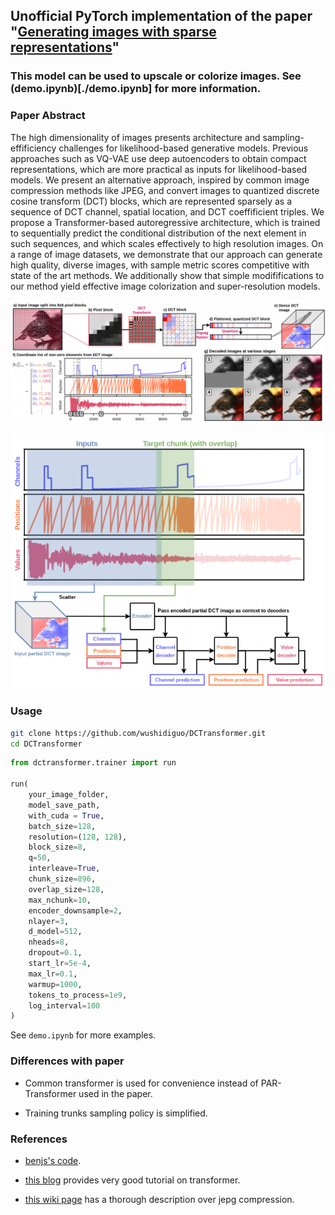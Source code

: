 ## Unofficial PyTorch implementation of the paper "[Generating images with sparse representations](https://arxiv.org/abs/2103.03841)"

### This model can be used to upscale or colorize images. See (demo.ipynb)[./demo.ipynb] for more information.

### Paper Abstract

The high dimensionality of images presents architecture and sampling-effificiency challenges for likelihood-based generative models. Previous approaches such as VQ-VAE use deep autoencoders to obtain compact representations, which are more practical as inputs for likelihood-based models. We present an alternative approach, inspired by common image compression methods like JPEG, and convert images to quantized discrete cosine transform (DCT) blocks, which are represented sparsely as a sequence of DCT channel, spatial location, and DCT coeffificient triples. We propose a Transformer-based autoregressive architecture, which is trained to sequentially predict the conditional distribution of the next element in such sequences, and which scales effectively to high resolution images. On a range of image datasets, we demonstrate that our approach can generate high quality, diverse images, with sample metric scores competitive with state of the art methods. We additionally show that simple modififications to our method yield effective image colorization and super-resolution models.

![](./dctransformer.png)

![](./chunk_based_training.png)

### Usage

```bash
git clone https://github.com/wushidiguo/DCTransformer.git
cd DCTransformer
```

```python
from dctransformer.trainer import run

run(
    your_image_folder, 
    model_save_path,
    with_cuda = True,
    batch_size=128, 
    resolution=(128, 128), 
    block_size=8, 
    q=50, 
    interleave=True, 
    chunk_size=896, 
    overlap_size=128, 
    max_nchunk=10, 
    encoder_downsample=2, 
    nlayer=3, 
    d_model=512, 
    nheads=8,
    dropout=0.1,
    start_lr=5e-4,
    max_lr=0.1,
    warmup=1000,
    tokens_to_process=1e9,
    log_interval=100
)
```

See `demo.ipynb` for more examples.

### Differences with paper

- Common transformer is used  for convenience instead of PAR-Transformer used in the paper.

- Training trunks sampling policy is simplified.

### References

- [benjs's code](https://github.com/benjs/DCTransformer-PyTorch/blob/main/dctransformer/transforms.py).

- [this blog](http://nlp.seas.harvard.edu/annotated-transformer/) provides very good tutorial on transformer.

- [this wiki page](https://en.wikipedia.org/wiki/JPEG#JPEG_codec_example) has a thorough description over jepg compression.
